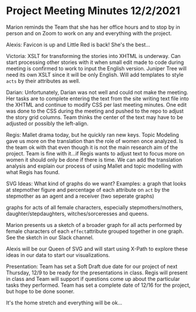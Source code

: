# Project Meeting Minutes 12/2/2021

Marion reminds the Team that she has her office hours and to stop by in person and on Zoom
to work on any and everything with the project.

Alexis: Favicon is up and Little Red is back! She's the best...

Victoria: XSLT for transforming the stories into XHTML is underway. Can start processing other
stories with it when small edit made to code during meeting is confirmed to work to input
the English version. Juniper Tree will need its own XSLT since it will be only English. 
Will add templates to style `acts` by their attributes as well. 

Darian: Unfortunately, Darian was not well and could not make the meeting. Her tasks are to
complete entering the text from the site writing text file into the XHTML and continue to modify
CSS per last meeting minutes. One edit was done to the CSS during the meeting and pushed to the
repo to adjust the story grid columns. Team thinks the center of the text may have to be adjusted
or possibly the left-align.

Regis: Mallet drama today, but he quickly ran new keys. Topic Modeling gave us more on the 
translation than the role of women once analyzed. Is the team ok with that even though it is 
not the main research aim of the project. Team is fine with it...if Regis wants to adjust text
to focus more on women it should only be done if there is time. We can add the translation 
analysis and explain our process of using Mallet and topic modelling with what Regis has found. 

SVG Ideas: What kind of graphs do we want? Examples:
a graph that looks at stepmother figure and percentage of each attribute on `act` by the stepmother
as an agent and a receiver (two seperate graphs)

graphs for acts of all female characters, especially stepmothers/mothers, daughter/stepdaughters,
witches/sorceresses and queens. 

Marion presents us a sketch of a broader graph for all acts performed by female characters of
each `effect`attribute grouped together in one graph. See the sketch in our Slack channel.

Alexis will be our Queen of SVG and will start using X-Path to explore these ideas in our data
to start our visualizations.

Presentation: Team has set a Soft Draft due date for our project of next Thursday, 12/9 to
be ready for the presentations in class. Regis will present in class and Team will support if
questions come up about the particular tasks they performed. Team has set a complete date of
12/16 for the project, but hope to be done sooner.

It's the home stretch and everything will be ok...






